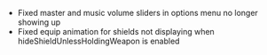 - Fixed master and music volume sliders in options menu no longer showing up
- Fixed equip animation for shields not displaying when hideShieldUnlessHoldingWeapon is enabled